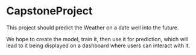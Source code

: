 # CapstoneProject

This project should predict the Weather on a date well into the future.

We hope to create the model, train it, then use it for prediction, which will lead to it being displayed on a dashboard where users can interact with it.

